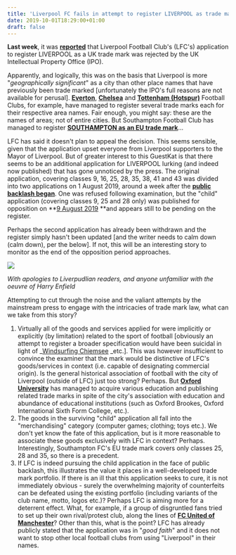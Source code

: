 ```yaml
---
title: 'Liverpool FC fails in attempt to register LIVERPOOL as trade mark'
date: 2019-10-01T18:29:00+01:00
draft: false
---
```


**Last week**, it was **[reported](https://www.liverpoolecho.co.uk/news/liverpool-news/liverpool-fcs-failed-trademark-bid-16990249)** that Liverpool Football Club's (LFC's) application to register LIVERPOOL as a UK trade mark was rejected by the UK Intellectual Property Office (IPO).  
  
Apparently, and logically, this was on the basis that Liverpool is more "_geographically significant_" as a city than other place names that have previously been trade marked \[unfortunately the IPO's full reasons are not available for perusal\]. **[Everton](https://trademarks.ipo.gov.uk/ipo-tmcase/page/Results/1/UK00002149693)**, **[Chelsea](https://trademarks.ipo.gov.uk/ipo-tmcase/page/Results/4/EU012619755)** and **[Tottenham (Hotspur)](https://trademarks.ipo.gov.uk/ipo-tmcase/page/Results/1/UK00002130740)** Football Clubs, for example, have managed to register several trade marks each for their respective area names. Fair enough, you might say: these are the names of areas; not of entire cities. But Southampton Football Club has managed to register **[SOUTHAMPTON as an EU trade mark](https://trademarks.ipo.gov.uk/ipo-tmcase/page/Results/4/EU011121761)**...   
  
LFC has said it doesn't plan to appeal the decision. This seems sensible, given that the application upset everyone from Liverpool supporters to the Mayor of Liverpool. But of greater interest to this GuestKat is that there seems to be an additional application for LIVERPOOL lurking (and indeed now published) that has gone unnoticed by the press. The original application, covering classes 9, 16, 25, 28, 35, 38, 41 and 43 was divided into two applications on 1 August 2019, around a week after the **[public backlash began](https://www.thelondoneconomic.com/sport/football/liverpool-face-growing-criticism-over-plans-to-trademark-name/26/07/)**. One was refused following examination, but the "child" application (covering classes 9, 25 and 28 only) was published for opposition on **[9 August 2019](https://www.ipo.gov.uk/t-tmj/tm-journals/2019-032/index.html) **and appears still to be pending on the register.  
  
Perhaps the second application has already been withdrawn and the register simply hasn't been updated \[and the writer needs to calm down (calm down), per the below\]. If not, this will be an interesting story to monitor as the end of the opposition period approaches.  
  

[![](https://1.bp.blogspot.com/-T5XtkDjTiXA/XZOBxT8RCsI/AAAAAAAAAeI/g9egTt6bAdUyZQJaGennp5VHbtcvm_cDgCLcBGAsYHQ/s320/Calm%2Bdown.jpg)](https://1.bp.blogspot.com/-T5XtkDjTiXA/XZOBxT8RCsI/AAAAAAAAAeI/g9egTt6bAdUyZQJaGennp5VHbtcvm_cDgCLcBGAsYHQ/s1600/Calm%2Bdown.jpg)

_With apologies to Liverpudlian readers, and anyone unfamiliar with the oeuvre of Harry Enfield_

  
Attempting to cut through the noise and the valiant attempts by the mainstream press to engage with the intricacies of trade mark law, what can we take from this story?  
  

1.  Virtually all of the goods and services applied for were implicitly or explicitly (by limitation) related to the sport of football \[obviously an attempt to register a broader specification would have been suicidal in light of _[Windsurfing Chiemsee](http://curia.europa.eu/juris/showPdf.jsf?docid=44567&doclang=EN) _etc.\]. This was however insufficient to convince the examiner that the mark would be distinctive of LFC's goods/services in context (i.e. capable of designating commercial origin). Is the general historical association of football with the city of Liverpool (outside of LFC) just too strong? Perhaps. But **[Oxford University](https://trademarks.ipo.gov.uk/ipo-tmcase/page/Results/4/EU003424851)** has managed to acquire various education and publishing related trade marks in spite of the city's association with education and abundance of educational institutions (such as Oxford Brookes, Oxford International Sixth Form College, etc.).  
2.  The goods in the surviving "child" application all fall into the "merchandising" category (computer games; clothing; toys etc.). We don't yet know the fate of this application, but is it more reasonable to associate these goods exclusively with LFC in context? Perhaps. Interestingly, Southampton FC's EU trade mark covers only classes 25, 28 and 35, so there is a precedent. 
3.  If LFC is indeed pursuing the child application in the face of public backlash, this illustrates the value it places in a well-developed trade mark portfolio. If there is an ill that this application seeks to cure, it is not immediately obvious - surely the overwhelming majority of counterfeits can be defeated using the existing portfolio (including variants of the club name, motto, logos etc.)? Perhaps LFC is aiming more for a deterrent effect. What, for example, if a group of disgruntled fans tried to set up their own rival/protest club, along the lines of **[FC United of Manchester](https://en.wikipedia.org/wiki/F.C._United_of_Manchester)**? Other than this, what is the point? LFC has already publicly stated that the application was in "_good faith_" and it does not want to stop other local football clubs from using "Liverpool" in their names.